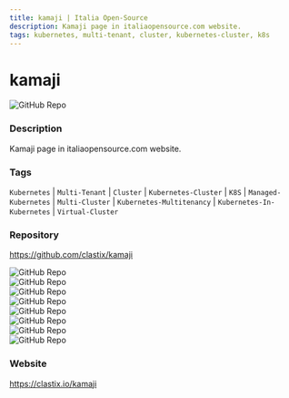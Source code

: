 ```yaml
---
title: kamaji | Italia Open-Source
description: Kamaji page in italiaopensource.com website.
tags: kubernetes, multi-tenant, cluster, kubernetes-cluster, k8s
---
```

        

# kamaji

![GitHub Repo](https://img.shields.io/static/v1?label=category&message=opensource&color=green)

### Description

Kamaji page in italiaopensource.com website.

### Tags

`Kubernetes` | `Multi-Tenant` | `Cluster` | `Kubernetes-Cluster` | `K8S` | `Managed-Kubernetes` | `Multi-Cluster` | `Kubernetes-Multitenancy` | `Kubernetes-In-Kubernetes` | `Virtual-Cluster`

### Repository

https://github.com/clastix/kamaji

![GitHub Repo](https://img.shields.io/github/stars/clastix/kamaji?style=social)<br />![GitHub Repo](https://img.shields.io/github/forks/clastix/kamaji?style=social)<br />![GitHub Repo](https://img.shields.io/github/v/tag/clastix/kamaji?style=social)<br />![GitHub Repo](https://img.shields.io/github/contributors/clastix/kamaji)<br />![GitHub Repo](https://img.shields.io/github/issues-pr/clastix/kamaji)<br />![GitHub Repo](https://img.shields.io/github/issues/clastix/kamaji)<br />![GitHub Repo](https://img.shields.io/github/license/clastix/kamaji)<br />![GitHub Repo](https://img.shields.io/github/last-commit/clastix/kamaji)<br />

### Website

https://clastix.io/kamaji